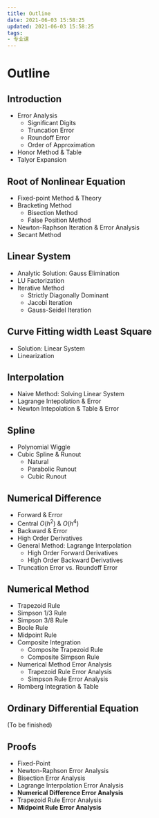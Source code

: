 ```yaml
---
title: Outline
date: 2021-06-03 15:58:25
updated: 2021-06-03 15:58:25
tags:
- 专业课
---
```

# Outline

## Introduction
- Error Analysis
  - Significant Digits
  - Truncation Error
  - Roundoff Error
  - Order of Approximation
- Honor Method & Table
- Talyor Expansion

## Root of Nonlinear Equation
- Fixed-point Method & Theory
- Bracketing Method
  - Bisection Method
  - False Position Method
- Newton-Raphson Iteration & Error Analysis
- Secant Method

## Linear System
- Analytic Solution: Gauss Elimination
- LU Factorization
- Iterative Method
  - Strictly Diagonally Dominant
  - Jacobi Iteration
  - Gauss-Seidel Iteration

## Curve Fitting width Least Square
- Solution: Linear System
- Linearization

## Interpolation
- Naive Method: Solving Linear System
- Lagrange Intepolation & Error
- Newton Intepolation & Table & Error

## Spline
- Polynomial Wiggle
- Cubic Spline & Runout
  - Natural
  - Parabolic Runout
  - Cubic Runout

## Numerical Difference
- Forward & Error
- Central $O(h^2)$ & $O(h^4)$
- Backward & Error
- High Order Derivatives
- General Method: Lagrange Interpolation
  - High Order Forward Derivatives
  - HIgh Order Backward Derivatives
- Truncation Error vs. Roundoff Error

## Numerical Method
- Trapezoid Rule
- Simpson 1/3 Rule
- Simpson 3/8 Rule
- Boole Rule
- Midpoint Rule
- Composite Integration
  - Composite Trapezoid Rule
  - Composite Simpson Rule
- Numerical Method Error Analysis
  - Trapezoid Rule Error Analysis
  - Simpson Rule Error Analysis
- Romberg Integration & Table

## Ordinary Differential Equation
(To be finished)

## Proofs
- Fixed-Point
- Newton-Raphson Error Analysis
- Bisection Error Analysis
- Lagrange Interpolation Error Analysis
- **Numerical Difference Error Analysis**
- Trapezoid Rule Error Analysis
- **Midpoint Rule Error Analysis**